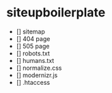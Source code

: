 # siteupboilerplate

- [] sitemap
- [] 404 page
- [] 505 page
- [] robots.txt
- [] humans.txt
- [] normalize.css
- [] modernizr.js
- [] .htaccess
